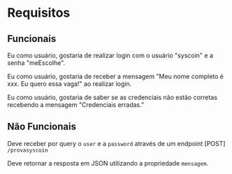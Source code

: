 # Requisitos

## Funcionais

Eu como usuário, gostaria de realizar login com o usuário "syscoin" e a senha "meEscolhe".

Eu como usuário, gostaria de receber a mensagem "Meu nome completo é xxx. Eu quero essa vaga!" ao realizar login.

Eu como usuário, gostaria de saber se as credenciais não estão corretas recebendo a mensagem "Credenciais erradas."

## Não Funcionais

Deve receber por query o `user` e a `password` através de um endpoint [POST] `/provasyscoin`

Deve retornar a resposta em JSON utilizando a propriedade `mensagem`.
